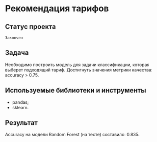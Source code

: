# Рекомендация тарифов

## Статус проекта
`Закончен`

## Задача
Необходимо построить модель для задачи классификации, которая выберет подходящий тариф. Достигнуть значения метрики качества:
accuracy > 0.75.

## Используемые библиотеки и инструменты
- pandas;
- sklearn.

## Результат
Accuracy на модели Random Forest (на тесте) составило: 0.835.
